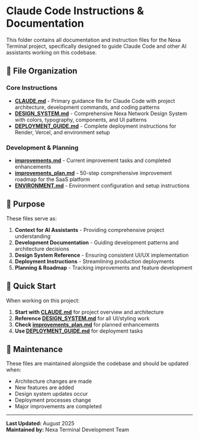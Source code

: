 # Claude Code Instructions & Documentation

This folder contains all documentation and instruction files for the Nexa Terminal project, specifically designed to guide Claude Code and other AI assistants working on this codebase.

## 📁 File Organization

### Core Instructions
- **[CLAUDE.md](./CLAUDE.md)** - Primary guidance file for Claude Code with project architecture, development commands, and coding patterns
- **[DESIGN_SYSTEM.md](./DESIGN_SYSTEM.md)** - Comprehensive Nexa Network Design System with colors, typography, components, and UI patterns
- **[DEPLOYMENT_GUIDE.md](./DEPLOYMENT_GUIDE.md)** - Complete deployment instructions for Render, Vercel, and environment setup

### Development & Planning
- **[improvements.md](./improvements.md)** - Current improvement tasks and completed enhancements
- **[improvements_plan.md](./improvements_plan.md)** - 50-step comprehensive improvement roadmap for the SaaS platform
- **[ENVIRONMENT.md](./ENVIRONMENT.md)** - Environment configuration and setup instructions

## 🎯 Purpose

These files serve as:
1. **Context for AI Assistants** - Providing comprehensive project understanding
2. **Development Documentation** - Guiding development patterns and architecture decisions  
3. **Design System Reference** - Ensuring consistent UI/UX implementation
4. **Deployment Instructions** - Streamlining production deployments
5. **Planning & Roadmap** - Tracking improvements and feature development

## 🚀 Quick Start

When working on this project:
1. **Start with [CLAUDE.md](./CLAUDE.md)** for project overview and architecture
2. **Reference [DESIGN_SYSTEM.md](./DESIGN_SYSTEM.md)** for all UI/styling work
3. **Check [improvements_plan.md](./improvements_plan.md)** for planned enhancements
4. **Use [DEPLOYMENT_GUIDE.md](./DEPLOYMENT_GUIDE.md)** for deployment tasks

## 📝 Maintenance

These files are maintained alongside the codebase and should be updated when:
- Architecture changes are made
- New features are added
- Design system updates occur
- Deployment processes change
- Major improvements are completed

---

**Last Updated:** August 2025  
**Maintained by:** Nexa Terminal Development Team